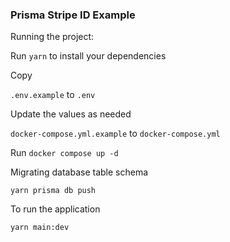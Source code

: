 ### Prisma Stripe ID Example

Running the project:

Run `yarn` to install your dependencies

Copy

`.env.example` to `.env`

Update the values as needed

`docker-compose.yml.example` to `docker-compose.yml`

Run `docker compose up -d`

Migrating database table schema

`yarn prisma db push`

To run the application

`yarn main:dev`
